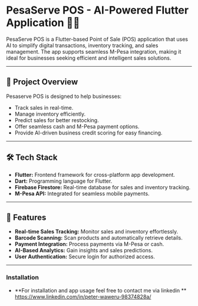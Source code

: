 # PesaServe POS - AI-Powered Flutter Application 💼💡

PesaServe POS is a Flutter-based Point of Sale (POS) application that uses AI to simplify digital transactions, inventory tracking, and sales management. The app supports seamless M-Pesa integration, making it ideal for businesses seeking efficient and intelligent sales solutions.

---

## 📱 Project Overview
Pesaserve POS is designed to help businesses:
- Track sales in real-time.
- Manage inventory efficiently.
- Predict sales for better restocking.
- Offer seamless cash and M-Pesa payment options.
- Provide AI-driven business credit scoring for easy financing.

---

## 🛠️ Tech Stack
- **Flutter:** Frontend framework for cross-platform app development.
- **Dart:** Programming language for Flutter.
- **Firebase Firestore:** Real-time database for sales and inventory tracking.
- **M-Pesa API:** Integrated for seamless mobile payments.

---

## 🚀 Features
- **Real-time Sales Tracking:** Monitor sales and inventory effortlessly.
- **Barcode Scanning:** Scan products and automatically retrieve details.
- **Payment Integration:** Process payments via M-Pesa or cash.
- **AI-Based Analytics:** Gain insights and sales predictions.
- **User Authentication:** Secure login for authorized access.

---
### Installation
- **For installation and app usage feel free to contact me via linkedin ** https://www.linkedin.com/in/peter-waweru-98374828a/

